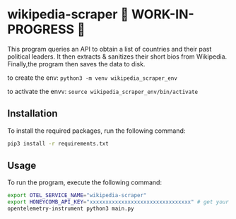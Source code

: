 # wikipedia-scraper 🚧 WORK-IN-PROGRESS 🚧
This program queries an API to obtain a list of countries and their past political leaders. It then extracts & sanitizes their short bios from Wikipedia. Finally,the program then saves the data to disk.

to create the env:
`python3 -m venv wikipedia_scraper_env`

to activate the envv:
`source wikipedia_scraper_env/bin/activate`

## Installation

To install the required packages, run the following command:

  ```bash
  pip3 install -r requirements.txt
  ```
## Usage

To run the program, execute the following command:

  ```bash
  export OTEL_SERVICE_NAME="wikipedia-scraper"
  export HONEYCOMB_API_KEY="xxxxxxxxxxxxxxxxxxxxxxxxxxxxxxxx" # get your free key from https://ui.honeycomb.io/
  opentelemetry-instrument python3 main.py
  ```

